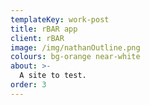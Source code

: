 ```yaml
---
templateKey: work-post
title: rBAR app
client: rBAR
image: /img/nathanOutline.png
colours: bg-orange near-white
about: >-
  A site to test.
order: 3
---
```


